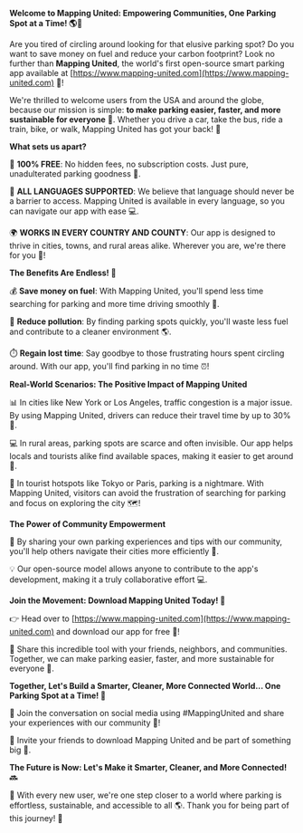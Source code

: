 **Welcome to Mapping United: Empowering Communities, One Parking Spot at a Time! 🌎🚗**

Are you tired of circling around looking for that elusive parking spot? Do you want to save money on fuel and reduce your carbon footprint? Look no further than **Mapping United**, the world's first open-source smart parking app available at [https://www.mapping-united.com](https://www.mapping-united.com) 🤩!

We're thrilled to welcome users from the USA and around the globe, because our mission is simple: **to make parking easier, faster, and more sustainable for everyone** 🌟. Whether you drive a car, take the bus, ride a train, bike, or walk, Mapping United has got your back! 💪

**What sets us apart?**

🤝 **100% FREE**: No hidden fees, no subscription costs. Just pure, unadulterated parking goodness 🎉.

💬 **ALL LANGUAGES SUPPORTED**: We believe that language should never be a barrier to access. Mapping United is available in every language, so you can navigate our app with ease 💻.

🌍 **WORKS IN EVERY COUNTRY AND COUNTY**: Our app is designed to thrive in cities, towns, and rural areas alike. Wherever you are, we're there for you 📍!

**The Benefits Are Endless! 🤯**

💰 **Save money on fuel**: With Mapping United, you'll spend less time searching for parking and more time driving smoothly 🚗.

🌟 **Reduce pollution**: By finding parking spots quickly, you'll waste less fuel and contribute to a cleaner environment 🌎.

⏱️ **Regain lost time**: Say goodbye to those frustrating hours spent circling around. With our app, you'll find parking in no time ⏰!

**Real-World Scenarios: The Positive Impact of Mapping United**

📊 In cities like New York or Los Angeles, traffic congestion is a major issue. By using Mapping United, drivers can reduce their travel time by up to 30% 🚗.

💻 In rural areas, parking spots are scarce and often invisible. Our app helps locals and tourists alike find available spaces, making it easier to get around 📍.

🌆 In tourist hotspots like Tokyo or Paris, parking is a nightmare. With Mapping United, visitors can avoid the frustration of searching for parking and focus on exploring the city 🗺️!

**The Power of Community Empowerment**

👥 By sharing your own parking experiences and tips with our community, you'll help others navigate their cities more efficiently 👫.

💡 Our open-source model allows anyone to contribute to the app's development, making it a truly collaborative effort 💻.

**Join the Movement: Download Mapping United Today! 📱**

👉 Head over to [https://www.mapping-united.com](https://www.mapping-united.com) and download our app for free 🎁!

🤝 Share this incredible tool with your friends, neighbors, and communities. Together, we can make parking easier, faster, and more sustainable for everyone 🌈.

**Together, Let's Build a Smarter, Cleaner, More Connected World... One Parking Spot at a Time! 💪**

💬 Join the conversation on social media using #MappingUnited and share your experiences with our community 👥!

🤝 Invite your friends to download Mapping United and be part of something big 🌟.

**The Future is Now: Let's Make it Smarter, Cleaner, and More Connected! 🔜**

🚀 With every new user, we're one step closer to a world where parking is effortless, sustainable, and accessible to all 🌎. Thank you for being part of this journey! 👏